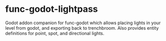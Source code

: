 # func-godot-lightpass
Godot addon companion for func-godot which allows placing lights in your level from godot, and exporting back to trenchbroom. Also provides entity definitions for point, spot, and directional lights.
